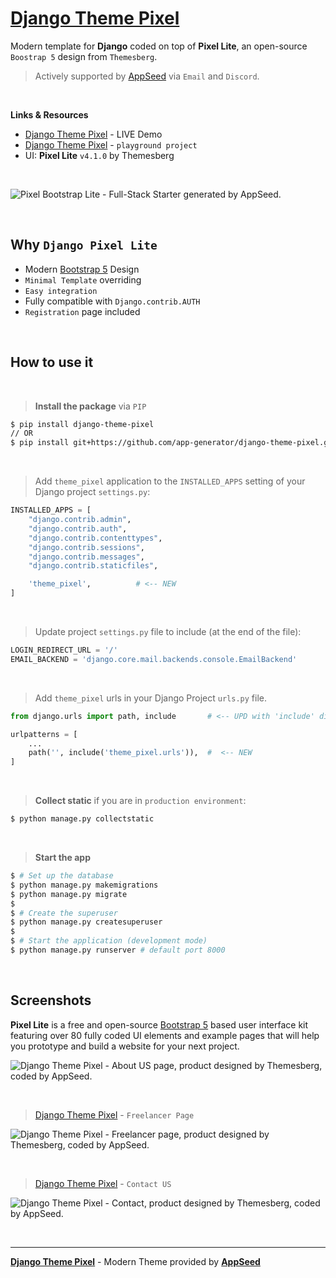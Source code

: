 # [Django Theme Pixel](https://github.com/app-generator/django-theme-pixel)

Modern template for **Django** coded on top of **Pixel Lite**, an open-source `Boostrap 5` design from `Themesberg`. 

> Actively supported by [AppSeed](https://appseed.us/) via `Email` and `Discord`.

<br>

**Links & Resources**

- [Django Theme Pixel](https://django-pixel-lite.appseed-srv1.com/) - LIVE Demo
- [Django Theme Pixel](https://github.com/app-generator/django-theme-pixel_p) - `playground project`
- UI: **Pixel Lite** `v4.1.0` by Themesberg

<br />

![Pixel Bootstrap Lite - Full-Stack Starter generated by AppSeed.](https://user-images.githubusercontent.com/51070104/168753915-d61b2f97-57b2-4d14-a774-d217d120ff62.png)

<br />

## Why `Django Pixel Lite`

- Modern [Bootstrap 5](https://www.admin-dashboards.com/bootstrap-5-templates/) Design
- `Minimal Template` overriding
- `Easy integration`
- Fully compatible with `Django.contrib.AUTH`
- `Registration` page included

<br />

## How to use it

<br />

> **Install the package** via `PIP` 

```bash
$ pip install django-theme-pixel
// OR
$ pip install git+https://github.com/app-generator/django-theme-pixel.git
```

<br />

> Add `theme_pixel` application to the `INSTALLED_APPS` setting of your Django project `settings.py`:

```python
INSTALLED_APPS = [
    "django.contrib.admin",
    "django.contrib.auth",
    "django.contrib.contenttypes",
    "django.contrib.sessions",
    "django.contrib.messages",
    "django.contrib.staticfiles",

    'theme_pixel',          # <-- NEW 
]
```

<br />

> Update project `settings.py` file to include (at the end of the file):

```python
LOGIN_REDIRECT_URL = '/'
EMAIL_BACKEND = 'django.core.mail.backends.console.EmailBackend'
```

<br />

> Add `theme_pixel` urls in your Django Project `urls.py` file.

```python
from django.urls import path, include       # <-- UPD with 'include' directive

urlpatterns = [
    ...
    path('', include('theme_pixel.urls')),  #  <-- NEW
]
```

<br />

> **Collect static** if you are in `production environment`:

```bash
$ python manage.py collectstatic
```

<br />

> **Start the app**

```bash
$ # Set up the database
$ python manage.py makemigrations
$ python manage.py migrate
$
$ # Create the superuser
$ python manage.py createsuperuser
$
$ # Start the application (development mode)
$ python manage.py runserver # default port 8000
```

<br />

## Screenshots

**Pixel Lite** is a free and open-source [Bootstrap 5](https://www.admin-dashboards.com/bootstrap-5-templates/) based user interface kit featuring over 80 fully coded UI elements and example pages that will help you prototype and build a website for your next project.

![Django Theme Pixel - About US page, product designed by Themesberg, coded by AppSeed.](https://user-images.githubusercontent.com/51070104/204097260-64e4db26-0096-46e5-90f7-24974ff40487.jpg)

<br />

> [Django Theme Pixel](https://github.com/app-generator/django-theme-pixel) - `Freelancer Page`

![Django Theme Pixel - Freelancer page, product designed by Themesberg, coded by AppSeed.](https://user-images.githubusercontent.com/51070104/204097202-00f62bf0-d32c-4249-a36e-3e929db369a8.jpg)

<br />

> [Django Theme Pixel](https://github.com/app-generator/django-theme-pixel) - `Contact US`

![Django Theme Pixel - Contact, product designed by Themesberg, coded by AppSeed.](https://user-images.githubusercontent.com/51070104/204097603-72a670aa-5ba2-4749-8b18-4655e6728d19.jpg)

<br />

---
**[Django Theme Pixel](https://github.com/app-generator/django-theme-pixel)** - Modern Theme provided by **[AppSeed](https://appseed.us/)**
